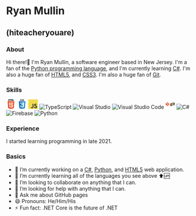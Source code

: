# Ryan Mullin 
## (hiteacheryouare)

### About
Hi there!👋 I'm Ryan Mullin, a software engineer based in New Jersey. I'm a fan of the [Python programming language](https://www.python.org/), and I'm currently learning [C#](https://dotnet.microsoft.com/en-us/). I'm also a huge fan of [HTML5](https://www.w3.org/TR/html5/), and [CSS3](https://www.w3.org/Style/CSS/). I'm also a huge fan of [Git](https://git-scm.com/).

### Skills

<img alt="HTML5" width="26px" src="https://raw.githubusercontent.com/github/explore/80688e429a7d4ef2fca1e82350fe8e3517d3494d/topics/html/html.png" />
<img alt="CSS3" width="26px" src="https://raw.githubusercontent.com/github/explore/80688e429a7d4ef2fca1e82350fe8e3517d3494d/topics/css/css.png" />
<img alt="JavaScript" width="26px" src="https://raw.githubusercontent.com/github/explore/80688e429a7d4ef2fca1e82350fe8e3517d3494d/topics/javascript/javascript.png" />
<img alt="TypeScript" width="26px" src="https://codingthesmartway.com/wp-content/uploads/2017/12/logo_typescript.png">
<img alt="Visual Studio" width="26px" src="https://visualstudio.microsoft.com/wp-content/uploads/2021/10/Product-Icon.svg" />
<img alt="Visual Studio Code" width="26px" src="https://visualstudio.microsoft.com/wp-content/uploads/2019/09/vs-code-responsive-01-1.png" />
<img alt="Git" width="26px" src="https://raw.githubusercontent.com/github/explore/80688e429a7d4ef2fca1e82350fe8e3517d3494d/topics/git/git.png" />
<img alt="C#" width="26px" src="https://seeklogo.com/images/C/c-sharp-c-logo-02F17714BA-seeklogo.com.png" />
<img alt="Firebase" width="26px" src="https://www.gstatic.com/devrel-devsite/prod/v0cb51633d618abe46a66cb213829eebf08ffc674824d203cafddde748d2d407e/firebase/images/lockup.png" />
<img alt="Python" width="26px" src="https://www.python.org/static/opengraph-icon-200x200.png" />


### Experience

I started learning programming in late 2021.

### Basics
- 🔭 I’m currently working on a [C#](https://dotnet.microsoft.com/en-us/), [Python](https://www.python.org/), and [HTML5](https://www.w3.org/TR/html5/) web application.
- 🌱 I’m currently learning all of the languages you see above ⬆🆙
- 👯 I’m looking to collaborate on anything that I can.
- 🤔 I’m looking for help with anything that I can.
- 💬 Ask me about GitHub pages
- 😄 Pronouns: He/Him/His
- ⚡ Fun fact: .NET Core is the future of .NET


<!--
**hiteacheryouare/hiteacheryouare** is a ✨ _special_ ✨ repository because its `README.md` (this file) appears on your GitHub profile.

Here are some ideas to get you started:

- 🔭 I’m currently working on ...
- 🌱 I’m currently learning ...
- 👯 I’m looking to collaborate on ...
- 🤔 I’m looking for help with ...
- 💬 Ask me about ...
- 📫 How to reach me: ...
- 😄 Pronouns: ...
- ⚡ Fun fact: ...
-->
